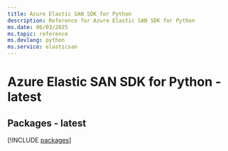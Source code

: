 ```yaml
---
title: Azure Elastic SAN SDK for Python
description: Reference for Azure Elastic SAN SDK for Python
ms.date: 06/03/2025
ms.topic: reference
ms.devlang: python
ms.service: elasticsan
---
```

# Azure Elastic SAN SDK for Python - latest
## Packages - latest
[!INCLUDE [packages](elastic-san-index.md)]